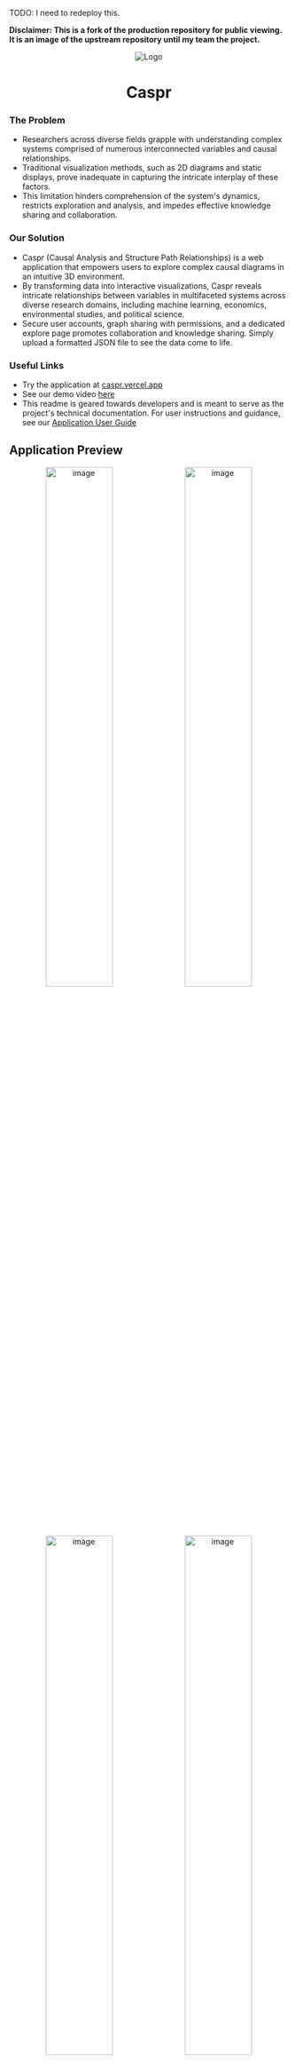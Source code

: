 TODO: I need to redeploy this.

**Disclaimer: This is a fork of the production repository for public viewing. It is an image of the upstream repository until my team the project.**

<div align="center">
  <img alt="Logo" src="https://github.com/user-attachments/assets/2887aa3f-b9c9-4bf9-8e0d-c0633570fe0c">
  <h1>Caspr</h1>
</div>

### The Problem
- Researchers across diverse fields grapple with understanding complex systems comprised of numerous interconnected variables and causal relationships.
- Traditional visualization methods, such as 2D diagrams and static displays, prove inadequate in capturing the intricate interplay of these factors.
- This limitation hinders comprehension of the system's dynamics, restricts exploration and analysis, and impedes effective knowledge sharing and collaboration.

### Our Solution
- Caspr (Causal Analysis and Structure Path Relationships) is a web application that empowers users to explore complex causal diagrams in an intuitive 3D environment.
- By transforming data into interactive visualizations, Caspr reveals intricate relationships between variables in multifaceted systems across diverse research domains, including machine learning, economics, environmental studies, and political science.
- Secure user accounts, graph sharing with permissions, and a dedicated explore page promotes collaboration and knowledge sharing. Simply upload a formatted JSON file to see the data come to life.

### Useful Links
- Try the application at [caspr.vercel.app](https://caspr.vercel.app/)
- See our demo video [here](https://www.youtube.com/watch?v=6aORwIygIAM)
- This readme is geared towards developers and is meant to serve as the project's technical documentation. For user instructions and guidance, see our [Application User Guide](https://docs.google.com/document/d/1PY3aDcpMCG_7qnzSSssFF1nvCmY3Tb28pG5efoUcyBk/edit?usp=sharing)

## Application Preview

<p align="center">
  <img width="49%" alt="image" src="/images/login_page.jpg">
  <img width="49%" alt="image" src="/images/my_graphs_page.jpg">
</p>

<p align="center">
  <img width="49%" alt="image" src="/images/upload_file_page.jpg">
  <img width="49%" alt="image" src="/images/graph_view.jpg">
</p>

## Key Features
- **Our Secure Account System**: Create an account and log in to securely save, manage, and share your graphs. Caspr uses Firebase Authentication to protect your information. Caspr allows login and account creation via Google, convenient password reset, and easy-to-use graph access control with permissions to ensure your data remains private and secure.

- **Dynamic 3D Graph Visualization**: Caspr brings causal diagrams to life! The 3D graph is generated dynamically from JSON data, where each node and edge represents crucial connections between elements. You can explore complex systems with ease.

- **Smooth Graph Interaction**: Navigate the graph in a fully immersive 3D space. Zoom, pan, and rotate the graph freely to explore relationships from every angle. It's simple and intuitive, letting you focus on discovering insights.

- **Node and Edge Information on Hover**: Curious about a specific node or edge? Just hover over it to see all the details, including node labels, categories, and edge relationships and strengths.
<div align="center">
 <img src="/images/connection_description.png" alt="Connection Description" width="40%" height="40%">
   <img src="/images/node_description.png" alt="Node Description" width="40%" height="40%">
 </div>

- **Powerful Filtering and Searching**: Customize your view with filtering based on connection strength, or search for nodes by name, category, or ID. The graph instantly adjusts to show exactly what you need.
<div align="center">
  <img src="/images/search.gif" alt="Node Description" width="60%" height="60%">
</div>

- **Connection Type and Direction Indicators**: Easily differentiate between causal and inhibitory connections using color-coded edges (black for causal, red for inhibitory), and follow the arrows to see the direction of influence between nodes.
<div align="center">
  <img src="/images/filtering_edges.gif" alt="Node Description" width="60%" height="20%">
</div>

- **Graph Uploading and Sharing**: Upload JSON files to create custom causal graphs and choose to share them publicly, keep them private, or share to specific users. Additionally, use the generated public link to easily share your graph. To view graphs shared to you, view the shared with me page in the sidebar.

- **Explore Page**: Browse and explore public graphs created by other users.

<!-- PARTNER INTRO -->
## Project Partner Introduction
- This is an open source project built for the Machine Learning Group in the Department of Computer Science (DCS) at the University of Toronto (UofT).
- DCS has several faculty members working in the area of machine learning, neural networks, statistical pattern recognition, probabilistic planning, and adaptive systems.
    * **Sheldon Huang, Research Lead, Primary Contact**: huang@cs.toronto.edu
    * **Yuchen Wang, Software Lead, Secondary Contact**: https://www.yuchenwyc.com/

<!-- RUNNING THE APPLICATION SECTION -->
## Running the Application

#### The application can be accessed in one of two ways
- **Live Deployment**: Access the live deployment at [caspr.vercel.app](https://caspr.vercel.app/).
- **Local Setup**: Follow the steps below to run the application locally.

#### Requirements for Running Locally
- **Node.js**: Install Node.js from the [official website](https://nodejs.org/en).
- **npm**: Comes with Node.js and is necessary for managing dependencies.
- **Local environment configuration**: See the section below to ensure your local environment is configured properly for development.
  
#### Local Installation Steps
- Clone the repository from the main branch:
  ```bash
  git clone https://github.com/csc301-2024-f/project-19-Machine-Learning-Group.git
  ```
- Navigate to the project directory:
  ```bash
  cd app
  ```
- Install dependencies:
  ```bash
  npm install
  ```
- Add the `.env.local` file to the app folder (see the Local Environment Configuration section below)
- Start the development server:
  ```bash
  npm run dev
  ```
- Access the app at [http://localhost:3000/](http://localhost:3000/).

#### Local Environment Configuration
Below is a list of the environment variables used in the project. Add them to a `.env.local` folder inside the `/app` directory. Please reach out to a developer on the team to get the secret variables.

```bash
# Firebase configuration (public)
NEXT_PUBLIC_FIREBASE_API_KEY=AIzaSyCVpcoqobwcNx37i4UqlvlnQQ5BiihdVU4
NEXT_PUBLIC_FIREBASE_AUTH_DOMAIN=d-causal-visualization.firebaseapp.com
NEXT_PUBLIC_FIREBASE_PROJECT_ID=d-causal-visualization
NEXT_PUBLIC_FIREBASE_STORAGE_BUCKET=d-causal-visualization.appspot.com
NEXT_PUBLIC_FIREBASE_MESSAGING_SENDER_ID=252332401416
NEXT_PUBLIC_FIREBASE_APP_ID=1:252332401416:web:68c696e3d17fc7308f82bd
NEXT_PUBLIC_FIREBASE_MEASUREMENT_ID=G-KGPKJWZTD7

# Firebase admin SDK credentials (secret)
NEXT_FIREBASE_CLIENT_EMAIL=credential_here
NEXT_FIREBASE_PRIVATE_KEY=credential_here
NEXT_FIREBASE_DATABASE_URL=credential_here

# Application URLs
NEXT_PUBLIC_BASE_URL=http://localhost:3000/ 
NEXT_PUBLIC_API_URL=http://localhost:3000/ 

# Firebase collection names
NEXT_FIREBASE_GRAPH_COLLECTION=graph_metadata 
NEXT_FIREBASE_USER_COLLECTION=users 
```


#### Building for Production
To prepare the app for production:
```bash
npm run build
```

#### Testing, Linting, and Formatting
- Run the test suites: `npm test`
- Lint the app: `npm run lint`
- Format with Prettier: `npx prettier --write .`

#### External Dependencies and 3rd Party Software
Our project relies on several external dependencies and third-party libraries to enhance functionality and simplify development. Below is a summary of the key dependencies:
- **Next.js**: The React framework for building server-rendered and static web applications. It provides features like routing, server-side rendering, and static site generation.
  - [Next.js Documentation](https://nextjs.org/docs)
- **React**: A JavaScript library for building user interfaces, used as the core UI framework of the project.
  - [React Documentation](https://react.dev/learn)
- **Three.js**: A powerful JavaScript library for 3D graphics, used to render the 3D causal diagram.
  - [Three.js Documentation](https://threejs.org/docs/)
- **D3.js**: A library for manipulating documents based on data, used to handle graph layouts and positioning nodes in the visualization.
  - [D3.js Documentation](https://d3js.org/getting-started)
- **Chakra UI**: A simple, modular, and accessible component library that provides reusable UI components and styling for our frontend.
  - [Chakra UI Documentation](https://v2.chakra-ui.com/docs/components)
- **npm**: The Node package manager is used to manage the project’s dependencies and run scripts.
  - [npm Documentation](https://docs.npmjs.com/)

## Contributing and Development Requirements
We welcome contributions from the community! Here are some requirements:

1. **Code Formatting**: Ensure the Prettier extension is set up as the formatter in VS Code as all files should adhere to the Prettier confirguration found in this repository.
2. **Commit Standards**: Follow conventional commit standards to ensure clarity and consistency.
3. **Documentation**: Maintain detailed docstrings for all functions and files. Include `@param`, `@returns` entries alongside a description of the component.
4. **Branching Strategy**: Use a branching strategy with a prefix for the category and a name for the exact purpose of the branch. Such as `feature/<name>` or `fix/<name>` or `test/<name>`. Submit pull requests for 2-3 reviews before merging to main.

And Here are some ways in which you can contribute:
1. Reporting Bugs
    * **Check existing issues:** Before reporting a new bug, please check the github issues tab to see if it's already been reported.
    * **Provide details:** When reporting a bug, please include as much detail as possible, including steps to reproduce the issue, expected behavior, 1  actual behavior, and your environment (operating system, browser, etc.).

2. Suggesting Enhancements
    * **Open an issue:**  If you have an idea for a new feature or improvement, please open an issue on the github issues tab with a clear description of your suggestion.
    * **Discuss your idea:**  We encourage you to discuss your proposal with the community before starting any work to ensure it aligns with the project's goals and direction.

3. Submitting Code Changes
    * **Fork the repository:** Fork the project to your own GitHub account.
    * **Create a branch:** Create a new branch for your changes.
    * **Follow coding style:** Adhere to the project's coding style and conventions. Again, all files should be formatted according to the included Prettier configuration file.
    * **Write tests:**  Include tests for your code changes.
    * **Open a pull request:** Submit a pull request with a clear description of your changes.

We appreciate your contributions and look forward to collaborating with you to improve this project!

## Deployment and Workflow
Before code is pushed to the **main** branch, all pull requets must go through a series of verification and validation steps. The workflow proceeds as follows
1. Make the change you'd like to make on your own branch
2. Create a pull request, which developers will review
3. Developers will merge and deploy at their discretion

## Licences
- This project is distributed under the MIT License. See LICENSE.txt for more information. 
- This license was chosen as it is a very permissive open-source license.  Anyone can use, modify, and distribute this project's code for any purpose, as long as they include the original license and copyright notice.
- This gives users and potential open-source developers a lot of freedom while providing minimal restrictions, encouraging wider adoption and collaboration.
